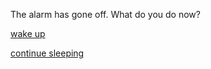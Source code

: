 The alarm has gone off. What do you do now?  

[wake up](situations/training.md)  

[continue sleeping](situations/miss-training.md)  